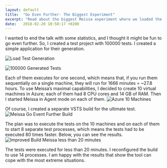 ```yaml
---
layout: default
title:  "Go Even Further- The Biggest Experiment"
excerpt: "Read about the biggest Meissa experiment where we loaded the tool with running 100000 tests on ten machines."
date:   2018-02-20 10:50:17 +0200
---
```

I wanted to end the talk with some statistics, and I thought it might be fun to go even further. So, I created a test project with 100000 tests. I created a simple application for their generation.

![Load Test Generation](https://i.imgur.com/MHGAf9b.png)

![100000 Generated Tests](https://i.imgur.com/c3k3W1O.png)

Each of them executes for one second, which means that, if you run them sequentially on a single machine, they will run for 1666 minutes = ~27.8 hours. 
To use Meissa’s maximal capabilities, I decided to create 10 virtual machines in Azure; each of them had 8 CPU cores and 14 GB of RAM. Then I started Meissa in Agent mode on each of them. 
![Azure 10 Machines](https://i.imgur.com/ViZi2eT.png)

Of course, I created a separate VSTS build for the ultimate test.
![Meissa Go Event Further Build](https://i.imgur.com/X79nmu8.png)

The plan was to execute the tests on the 10 machines and on each of them to start 8 separate test processes, which means the tests had to be executed 80 times faster. Below, you can see the results.
![Improved Build Meissa less than 20 minutes](https://i.imgur.com/oTRcHpy.png)

The tests were executed for less than 20 minutes. I reconfigured the build to use 14 processes. I am happy with the results that show the tool can cope with the most extreme situations. 
